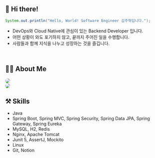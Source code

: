 ## **👋 Hi there!**
```java
System.out.println("Hello, World! Software Engineer 김주혁입니다.");
```

- DevOps와 Cloud Native에 관심이 있는 Backend Developer 입니다.
- 어떤 상황이 와도 포기하지 않고, 끝까지 주어진 일을 수행합니다.
- 사람들과 함께 지식을 나누고 성장하는 것을 즐깁니다.

</br>

## **💁🏻 About Me**
<a href="https://docs.google.com/document/d/1jgucYlwKmF4njFdmOUb0AwbQUVbS2p8ScNq3gKc6138/edit?usp=sharing">
    <img src="https://img.shields.io/badge/Resume-000000?style=for-the-badge&logo=notion&logoColor=white" style="border-radius:10px">
</a>
</br>
<a href="https://lightningtech.tistory.com/">
    <img src="https://img.shields.io/badge/Blog-eb531f?style=for-the-badge&logo=tistory&logoColor=black" style="border-radius:10px">
</a>

</br>

## **⚒️ Skills**
- Java
- Spring Boot, Spring MVC, Spring Security, Spring Data JPA, Spring Gateway, Spring Eureka
- MySQL, H2, Redis
- Nginx, Apache Tomcat
- Junit 5, AssertJ, Mockito
- Linux
- Git, Notion

